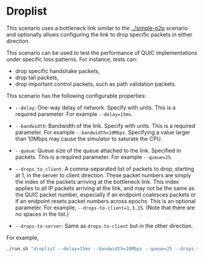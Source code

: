# Droplist

This scenario uses a bottleneck link similar to the [../simple-p2p](simple-p2p)
scenario and optionally allows configuring the link to drop specific packets in
either direction.

This scenario can be used to test the performance of QUIC implementations under
specific loss patterns. For instance, tests can:
* drop specific handshake packets,
* drop tail packets,
* drop important control packets, such as path validation packets.

This scenario has the following configurable properties:

* `--delay`: One-way delay of network. Specify with units. This is a required
  parameter. For example `--delay=15ms`.

* `--bandwidth`: Bandwidth of the link. Specify with units. This is a required
  parameter. For example `--bandwidth=10Mbps`. Specifying a value larger than
  10Mbps may cause the simulator to saturate the CPU.

* `--queue`: Queue size of the queue attached to the link. Specified in
  packets. This is a required parameter. For example `--queue=25`.

* `--drops_to_client`: A comma-separated list of packets to drop, starting at 1,
 in the server to client direction. These packet numbers are simply the index of
 the packets arriving at the bottleneck link. This index applies to all IP
 packets arriving at the link, and may not be the same as the QUIC packet
 number, especially if an endpoint coalesces packets or if an endpoint resets
 packet numbers across epochs. This is an optional parameter. For example,
 `--drops-to-client=1,3,15`. (Note that there are no spaces in the list.)`

* `--drops-to-server`: Same as `drops-to-client` but in the other direction.

For example,
```bash
./run.sh "droplist --delay=15ms --bandwidth=10Mbps --queue=25 --drops-to-client=1,3,4 --drops-to-server=5"
```

